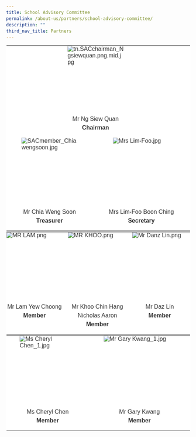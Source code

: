 ```yaml
---
title: School Advisory Committee
permalink: /about-us/partners/school-advisory-committee/
description: ""
third_nav_title: Partners
---
```

<table style="margin: auto; outline: 0px; padding: 0px; border-collapse: collapse; clear: both; border: 1px solid transparent; table-layout: fixed; color: rgb(48, 48, 48); font-family: Archivo, sans-serif; font-size: 16px; font-style: normal; font-variant-ligatures: normal; font-variant-caps: normal; font-weight: 400; letter-spacing: normal; orphans: 2; text-align: left; text-transform: none; white-space: normal; widows: 2; word-spacing: 0px; -webkit-text-stroke-width: 0px; background-color: rgb(255, 255, 255); text-decoration-thickness: initial; text-decoration-style: initial; text-decoration-color: initial;" class="ive_eobj_center ives_tab_kosong"><tbody style="margin: 0px; outline: 0px; padding: 0px;"><tr style="margin: 0px; outline: 0px; padding: 0px;"><td style="margin: 0px; outline: 0px; padding: 0px 15px 15px 0px; vertical-align: top;" colspan="4"><img style="margin: auto; outline: 0px; padding: 0px; border: none; max-width: 100%; clear: both; display: block; width: 153px; height: 188px;" class="ive_eobj_center" alt="tn.SACchairman_Ngsiewquan.png.mid.jpg" src="![](/images/SACchairman_Ngsiewquan.jpeg)"><div style="margin: 0px; outline: 0px; padding: 0px; line-height: 24px !important; color: rgb(48, 48, 48); font-family: Archivo, sans-serif; font-size: 16px; font-weight: 400; text-align: center;">Mr Ng Siew Quan</div><div style="margin: 0px; outline: 0px; padding: 0px; line-height: 24px !important; color: rgb(48, 48, 48); font-family: Archivo, sans-serif; font-size: 16px; font-weight: 400; text-align: center;"><b style="margin: 0px; outline: 0px; padding: 0px;">Chairman</b></div></td></tr><tr style="margin: 0px; outline: 0px; padding: 0px;"><td style="margin: 0px; outline: 0px; padding: 0px 15px 15px 0px; vertical-align: top;" width="300px" colspan="2"><img style="margin: auto; outline: 0px; padding: 0px; border: none; max-width: 100%; clear: both; display: block; width: 153px; height: 191px;" class="ive_eobj_center" alt="SACmember_Chiawengsoon.jpg" src="![](/images/SACmember_Chiawengsoon.jpeg)"><div style="margin: 0px; outline: 0px; padding: 0px; line-height: 24px !important; color: rgb(48, 48, 48); font-family: Archivo, sans-serif; font-size: 16px; font-weight: 400; text-align: center;">Mr Chia Weng Soon</div><div style="margin: 0px; outline: 0px; padding: 0px; line-height: 24px !important; color: rgb(48, 48, 48); font-family: Archivo, sans-serif; font-size: 16px; font-weight: 400; text-align: center;"><b style="margin: 0px; outline: 0px; padding: 0px;">Treasurer</b></div></td><td style="margin: 0px; outline: 0px; padding: 0px 15px 15px 0px; vertical-align: top;" width="300px" colspan="2"><img style="margin: auto; outline: 0px; padding: 0px; border: none; max-width: 100%; clear: both; display: block; width: 156px; height: 191px;" class="ive_eobj_center" alt="Mrs Lim-Foo.jpg" src="![](/images/Mrs%20Lim-Foo.jpeg)"><div style="margin: 0px; outline: 0px; padding: 0px; line-height: 24px !important; color: rgb(48, 48, 48); font-family: Archivo, sans-serif; font-size: 16px; font-weight: 400; text-align: center;"><span style="margin: 0px; outline: 0px; padding: 0px; background-color: initial;">Mrs Lim-Foo Boon Ching</span></div><div style="margin: 0px; outline: 0px; padding: 0px; line-height: 24px !important; color: rgb(48, 48, 48); font-family: Archivo, sans-serif; font-size: 16px; font-weight: 400; text-align: center;"><span style="margin: 0px; outline: 0px; padding: 0px; background-color: initial;"><b style="margin: 0px; outline: 0px; padding: 0px;">Secretary</b></span></div></td></tr></tbody></table>

<table style="margin: auto; outline: 0px; padding: 0px; border-collapse: collapse; clear: both; border: 1px solid transparent; table-layout: fixed; color: rgb(48, 48, 48); font-family: Archivo, sans-serif; font-size: 16px; font-style: normal; font-variant-ligatures: normal; font-variant-caps: normal; font-weight: 400; letter-spacing: normal; orphans: 2; text-align: left; text-transform: none; white-space: normal; widows: 2; word-spacing: 0px; -webkit-text-stroke-width: 0px; background-color: rgb(255, 255, 255); text-decoration-thickness: initial; text-decoration-style: initial; text-decoration-color: initial;" class="ive_eobj_center ives_tab_kosong"><tbody style="margin: 0px; outline: 0px; padding: 0px;"><tr style="margin: 0px; outline: 0px; padding: 0px;"><td style="margin: 0px; outline: 0px; padding: 0px 15px 15px 0px; vertical-align: top;" width="300px"><img style="margin: auto; outline: 0px; padding: 0px; border: none; max-width: 100%; clear: both; display: block; width: 153px; height: 192px;" class="ive_eobj_center" alt="MR LAM.png" src="![](/images/MR%20LAM.png)"><div style="margin: 0px; outline: 0px; padding: 0px; line-height: 24px !important; color: rgb(48, 48, 48); font-family: Archivo, sans-serif; font-size: 16px; font-weight: 400; text-align: center;">Mr Lam Yew Choong</div><div style="margin: 0px; outline: 0px; padding: 0px; line-height: 24px !important; color: rgb(48, 48, 48); font-family: Archivo, sans-serif; font-size: 16px; font-weight: 400; text-align: center;"><b style="margin: 0px; outline: 0px; padding: 0px;">Member</b></div></td><td style="margin: 0px; outline: 0px; padding: 0px 15px 15px 0px; vertical-align: top;" width="300px"><img style="margin: auto; outline: 0px; padding: 0px; border: none; max-width: 100%; clear: both; display: block; width: 161px; height: 192px;" class="ive_eobj_center" alt="MR KHOO.png" src="![](/images/MR%20KHOO.png)"><div style="margin: 0px; outline: 0px; padding: 0px; line-height: 24px !important; color: rgb(48, 48, 48); font-family: Archivo, sans-serif; font-size: 16px; font-weight: 400; text-align: center;"><span style="margin: 0px; outline: 0px; padding: 0px; background-color: initial;">Mr Khoo Chin Hang Nicholas Aaron</span></div><div style="margin: 0px; outline: 0px; padding: 0px; line-height: 24px !important; color: rgb(48, 48, 48); font-family: Archivo, sans-serif; font-size: 16px; font-weight: 400; text-align: center;"><span style="margin: 0px; outline: 0px; padding: 0px; background-color: initial;"><b style="margin: 0px; outline: 0px; padding: 0px;">Member</b></span><br style="margin: 0px; outline: 0px; padding: 0px;"></div></td><td style="margin: 0px; outline: 0px; padding: 0px 15px 15px 0px; vertical-align: top;" width="300px"><img style="margin: auto; outline: 0px; padding: 0px; border: none; max-width: 100%; clear: both; display: block; width: 150px; height: 192px;" class="ive_eobj_center" alt="Mr Danz Lin.png" src="![](/images/Mr%20Danz%20Lin.png)"><div style="margin: 0px; outline: 0px; padding: 0px; line-height: 24px !important; color: rgb(48, 48, 48); font-family: Archivo, sans-serif; font-size: 16px; font-weight: 400; text-align: center;"><span style="margin: 0px; outline: 0px; padding: 0px; background-color: initial;">Mr Daz Lin</span></div><div style="margin: 0px; outline: 0px; padding: 0px; line-height: 24px !important; color: rgb(48, 48, 48); font-family: Archivo, sans-serif; font-size: 16px; font-weight: 400; text-align: center;"><b style="margin: 0px; outline: 0px; padding: 0px;">Member</b></div></td></tr></tbody></table>

<table style="margin: auto; outline: 0px; padding: 0px; border-collapse: collapse; clear: both; border: 1px solid transparent; table-layout: fixed; color: rgb(48, 48, 48); font-family: Archivo, sans-serif; font-size: 16px; font-style: normal; font-variant-ligatures: normal; font-variant-caps: normal; font-weight: 400; letter-spacing: normal; orphans: 2; text-align: left; text-transform: none; white-space: normal; widows: 2; word-spacing: 0px; -webkit-text-stroke-width: 0px; background-color: rgb(255, 255, 255); text-decoration-thickness: initial; text-decoration-style: initial; text-decoration-color: initial;" class="ive_eobj_center ives_tab_kosong"><tbody style="margin: 0px; outline: 0px; padding: 0px;"><tr style="margin: 0px; outline: 0px; padding: 0px;"><td style="margin: 0px; outline: 0px; padding: 0px 15px 15px 0px; vertical-align: top;" width="300px"><img style="margin: auto; outline: 0px; padding: 0px; border: none; max-width: 100%; clear: both; display: block; width: 153px; height: 196px;" class="ive_eobj_center" alt="Ms Cheryl Chen_1.jpg" src="![](/images/Ms%20Cheryl%20Chen_1.jpeg)"><div style="margin: 0px; outline: 0px; padding: 0px; line-height: 24px !important; color: rgb(48, 48, 48); font-family: Archivo, sans-serif; font-size: 16px; font-weight: 400; text-align: center;"><span style="margin: 0px; outline: 0px; padding: 0px; background-color: initial;">Ms Cheryl Chen</span></div><div style="margin: 0px; outline: 0px; padding: 0px; line-height: 24px !important; color: rgb(48, 48, 48); font-family: Archivo, sans-serif; font-size: 16px; font-weight: 400; text-align: center;"><span style="margin: 0px; outline: 0px; padding: 0px; background-color: initial;"><b style="margin: 0px; outline: 0px; padding: 0px;">Member</b></span><br style="margin: 0px; outline: 0px; padding: 0px;"></div></td><td style="margin: 0px; outline: 0px; padding: 0px 15px 15px 0px; vertical-align: top;" width="300px"><img style="margin: auto; outline: 0px; padding: 0px; border: none; max-width: 100%; clear: both; display: block; width: 196px; height: 196px;" class="ive_eobj_center" alt="Mr Gary Kwang_1.jpg" src="![](/images/Mr%20Gary%20Kwang_1.jpeg)"><div style="margin: 0px; outline: 0px; padding: 0px; line-height: 24px !important; color: rgb(48, 48, 48); font-family: Archivo, sans-serif; font-size: 16px; font-weight: 400; text-align: center;">Mr Gary Kwang</div><div style="margin: 0px; outline: 0px; padding: 0px; line-height: 24px !important; color: rgb(48, 48, 48); font-family: Archivo, sans-serif; font-size: 16px; font-weight: 400; text-align: center;"><b style="margin: 0px; outline: 0px; padding: 0px;">Member</b></div></td></tr></tbody></table>